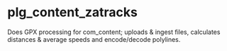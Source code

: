 # plg_content_zatracks
Does GPX processing for com_content; uploads &amp; ingest files, calculates distances &amp; average speeds and encode/decode polylines.
